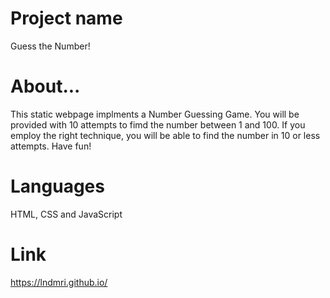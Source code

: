 # Project name 
Guess the Number!

# About...
This static webpage implments a Number Guessing Game. You will be provided with 10 attempts to fimd the number between 1 and 100. 
If you employ the right technique, you will be able to find the number in 10 or less attempts.
Have fun!

# Languages
HTML, CSS and JavaScript

# Link
https://lndmri.github.io/

